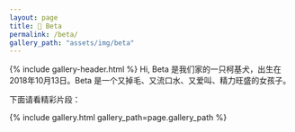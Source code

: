 ```yaml
---
layout: page
title: 🐶 Beta
permalink: /beta/
gallery_path: "assets/img/beta"
---
```

{% include gallery-header.html %}
Hi, Beta 是我们家的一只柯基犬，出生在2018年10月13日。Beta 是一个又掉毛、又流口水、又爱叫、精力旺盛的女孩子。

下面请看精彩片段：


{% include gallery.html gallery_path=page.gallery_path %}
